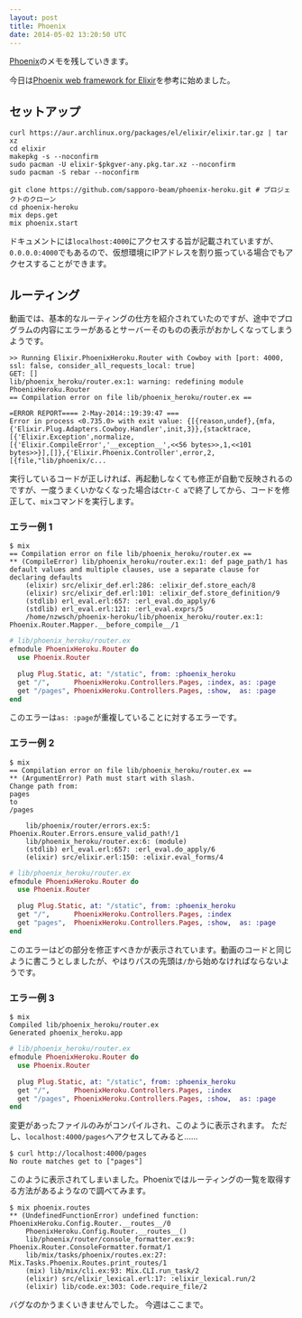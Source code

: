 ```yaml
---
layout: post
title: Phoenix
date: 2014-05-02 13:20:50 UTC
---
```


[Phoenix](https://github.com/phoenixframework/phoenix)のメモを残していきます。

今日は[Phoenix web framework for Elixir](http://youtu.be/s0RxjHs0cwk)を参考に始めました。

## セットアップ

```
curl https://aur.archlinux.org/packages/el/elixir/elixir.tar.gz | tar xz
cd elixir
makepkg -s --noconfirm
sudo pacman -U elixir-$pkgver-any.pkg.tar.xz --noconfirm
sudo pacman -S rebar --noconfirm

git clone https://github.com/sapporo-beam/phoenix-heroku.git # プロジェクトのクローン
cd phoenix-heroku
mix deps.get
mix phoenix.start
```

ドキュメントには`localhost:4000`にアクセスする旨が記載されていますが、`0.0.0.0:4000`でもあるので、仮想環境にIPアドレスを割り振っている場合でもアクセスすることができます。

## ルーティング

動画では、基本的なルーティングの仕方を紹介されていたのですが、途中でプログラムの内容にエラーがあるとサーバーそのものの表示がおかしくなってしまうようです。

```
>> Running Elixir.PhoenixHeroku.Router with Cowboy with [port: 4000, ssl: false, consider_all_requests_local: true]
GET: []
lib/phoenix_heroku/router.ex:1: warning: redefining module PhoenixHeroku.Router
== Compilation error on file lib/phoenix_heroku/router.ex ==

=ERROR REPORT==== 2-May-2014::19:39:47 ===
Error in process <0.735.0> with exit value: {[{reason,undef},{mfa,{'Elixir.Plug.Adapters.Cowboy.Handler',init,3}},{stacktrace,[{'Elixir.Exception',normalize,[{'Elixir.CompileError','__exception__',<<56 bytes>>,1,<<101 bytes>>}],[]},{'Elixir.Phoenix.Controller',error,2,[{file,"lib/phoenix/c...
```

実行しているコードが正しければ、再起動しなくても修正が自動で反映されるのですが、一度うまくいかなくなった場合は`Ctr-C a`で終了してから、コードを修正して、`mix`コマンドを実行します。

### エラー例 1

```
$ mix
== Compilation error on file lib/phoenix_heroku/router.ex ==
** (CompileError) lib/phoenix_heroku/router.ex:1: def page_path/1 has default values and multiple clauses, use a separate clause for declaring defaults
    (elixir) src/elixir_def.erl:286: :elixir_def.store_each/8
    (elixir) src/elixir_def.erl:101: :elixir_def.store_definition/9
    (stdlib) erl_eval.erl:657: :erl_eval.do_apply/6
    (stdlib) erl_eval.erl:121: :erl_eval.exprs/5
    /home/nzwsch/phoenix-heroku/lib/phoenix_heroku/router.ex:1: Phoenix.Router.Mapper.__before_compile__/1
```

```elixir
# lib/phoenix_heroku/router.ex
efmodule PhoenixHeroku.Router do
  use Phoenix.Router

  plug Plug.Static, at: "/static", from: :phoenix_heroku
  get "/",      PhoenixHeroku.Controllers.Pages, :index, as: :page
  get "/pages", PhoenixHeroku.Controllers.Pages, :show,  as: :page
end
```

このエラーは`as: :page`が重複していることに対するエラーです。

### エラー例 2

```
$ mix
== Compilation error on file lib/phoenix_heroku/router.ex ==
** (ArgumentError) Path must start with slash.
Change path from:
pages
to
/pages

    lib/phoenix/router/errors.ex:5: Phoenix.Router.Errors.ensure_valid_path!/1
    lib/phoenix_heroku/router.ex:6: (module)
    (stdlib) erl_eval.erl:657: :erl_eval.do_apply/6
    (elixir) src/elixir.erl:150: :elixir.eval_forms/4
```

```elixir
# lib/phoenix_heroku/router.ex
efmodule PhoenixHeroku.Router do
  use Phoenix.Router

  plug Plug.Static, at: "/static", from: :phoenix_heroku
  get "/",      PhoenixHeroku.Controllers.Pages, :index
  get "pages",  PhoenixHeroku.Controllers.Pages, :show,  as: :page
end
```

このエラーはどの部分を修正すべきかが表示されています。動画のコードと同じように書こうとしましたが、やはりパスの先頭は`/`から始めなければならないようです。

### エラー例 3

```
$ mix
Compiled lib/phoenix_heroku/router.ex
Generated phoenix_heroku.app
```

```elixir
# lib/phoenix_heroku/router.ex
efmodule PhoenixHeroku.Router do
  use Phoenix.Router

  plug Plug.Static, at: "/static", from: :phoenix_heroku
  get "/",      PhoenixHeroku.Controllers.Pages, :index
  get "/pages", PhoenixHeroku.Controllers.Pages, :show,  as: :page
end
```

変更があったファイルのみがコンパイルされ、このように表示されます。
ただし、`localhost:4000/pages`へアクセスしてみると......

```
$ curl http://localhost:4000/pages
No route matches get to ["pages"]
```

このように表示されてしまいました。Phoenixではルーティングの一覧を取得する方法があるようなので調べてみます。

```
$ mix phoenix.routes
** (UndefinedFunctionError) undefined function: PhoenixHeroku.Config.Router.__routes__/0
    PhoenixHeroku.Config.Router.__routes__()
    lib/phoenix/router/console_formatter.ex:9: Phoenix.Router.ConsoleFormatter.format/1
    lib/mix/tasks/phoenix/routes.ex:27: Mix.Tasks.Phoenix.Routes.print_routes/1
    (mix) lib/mix/cli.ex:93: Mix.CLI.run_task/2
    (elixir) src/elixir_lexical.erl:17: :elixir_lexical.run/2
    (elixir) lib/code.ex:303: Code.require_file/2
```

バグなのかうまくいきませんでした。
今週はここまで。
